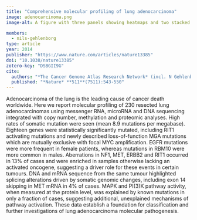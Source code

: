 ```yaml
---
title: "Comprehensive molecular profiling of lung adenocarcinoma"
image: adenocarcinoma.png
image-alt: A figure with three panels showing heatmaps and two stacked bar charts. 

members:
  - nils-gehlenborg
type: article
year: 2014
publisher: "https://www.nature.com/articles/nature13385"
doi: "10.1038/nature13385"
zotero-key: "DSBGII9G"
cite:
  authors: "*The Cancer Genome Atlas Research Network* (incl. N Gehlenborg)"
  published: "*Nature* **511**(7511):543-550"
---
```

Adenocarcinoma of the lung is the leading cause of cancer death worldwide. Here we report molecular profiling of 230 resected lung adenocarcinomas using messenger RNA, microRNA and DNA sequencing integrated with copy number, methylation and proteomic analyses. High rates of somatic mutation were seen (mean 8.9 mutations per megabase). Eighteen genes were statistically significantly mutated, including RIT1 activating mutations and newly described loss-of-function MGA mutations which are mutually exclusive with focal MYC amplification. EGFR mutations were more frequent in female patients, whereas mutations in RBM10 were more common in males. Aberrations in NF1, MET, ERBB2 and RIT1 occurred in 13% of cases and were enriched in samples otherwise lacking an activated oncogene, suggesting a driver role for these events in certain tumours. DNA and mRNA sequence from the same tumour highlighted splicing alterations driven by somatic genomic changes, including exon 14 skipping in MET mRNA in 4% of cases. MAPK and PI(3)K pathway activity, when measured at the protein level, was explained by known mutations in only a fraction of cases, suggesting additional, unexplained mechanisms of pathway activation. These data establish a foundation for classification and further investigations of lung adenocarcinoma molecular pathogenesis.